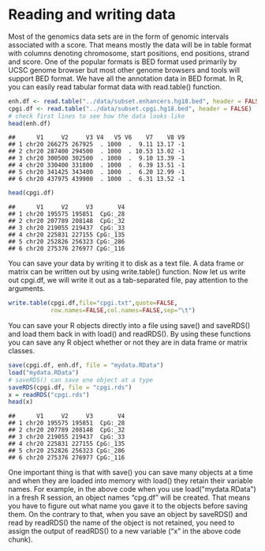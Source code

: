 # Reading and writing data
Most of the genomics data sets are in the form of genomic intervals associated with a score. That means mostly the data will be in table format with columns denoting chromosome, start positions, end positions, strand and score. One of the popular formats is BED format used primarily by UCSC genome browser but most other genome browsers and tools will support BED format. We have all the annotation data in BED format. In R, you can easily read tabular format data with read.table() function.

```r
enh.df <- read.table("../data/subset.enhancers.hg18.bed", header = FALSE)  # read enhancer marker BED file
cpgi.df <- read.table("../data/subset.cpgi.hg18.bed", header = FALSE)  # read CpG island BED file
# check first lines to see how the data looks like
head(enh.df)
```

```
##      V1     V2     V3 V4   V5 V6    V7    V8 V9
## 1 chr20 266275 267925  . 1000  .  9.11 13.17 -1
## 2 chr20 287400 294500  . 1000  . 10.53 13.02 -1
## 3 chr20 300500 302500  . 1000  .  9.10 13.39 -1
## 4 chr20 330400 331800  . 1000  .  6.39 13.51 -1
## 5 chr20 341425 343400  . 1000  .  6.20 12.99 -1
## 6 chr20 437975 439900  . 1000  .  6.31 13.52 -1
```

```r
head(cpgi.df)
```

```
##      V1     V2     V3       V4
## 1 chr20 195575 195851  CpG:_28
## 2 chr20 207789 208148  CpG:_32
## 3 chr20 219055 219437  CpG:_33
## 4 chr20 225831 227155 CpG:_135
## 5 chr20 252826 256323 CpG:_286
## 6 chr20 275376 276977 CpG:_116
```


You can save your data by writing it to disk as a text file. A data frame or matrix can be written out by using write.table() function. Now let us write out cpgi.df, we will write it out as a tab-separated file, pay attention to the arguments.

```r
write.table(cpgi.df,file="cpgi.txt",quote=FALSE,
            row.names=FALSE,col.names=FALSE,sep="\t")
```

You can save your R objects directly into a file using save() and saveRDS() and load them back in with load() and readRDS(). By using these functions you can save any R object whether or not they are in data frame or matrix classes.

```r
save(cpgi.df, enh.df, file = "mydata.RData")
load("mydata.RData")
# saveRDS() can save one object at a type
saveRDS(cpgi.df, file = "cpgi.rds")
x = readRDS("cpgi.rds")
head(x)
```

```
##      V1     V2     V3       V4
## 1 chr20 195575 195851  CpG:_28
## 2 chr20 207789 208148  CpG:_32
## 3 chr20 219055 219437  CpG:_33
## 4 chr20 225831 227155 CpG:_135
## 5 chr20 252826 256323 CpG:_286
## 6 chr20 275376 276977 CpG:_116
```

One important thing is that with save() you can save many objects at a time and when they are loaded into memory with load() they retain their variable names. For example, in the above code when you use load("mydata.RData") in a fresh R session, an object names “cpg.df” will be created. That means you have to figure out what name you gave it to the objects before saving them. On the contrary to that, when you save an object by saveRDS() and read by readRDS() the name of the object is not retained, you need to assign the output of readRDS() to a new variable (“x” in the above code chunk).
